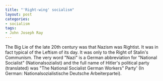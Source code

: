 ```yaml
---
title: "'Right-wing' socialism"
layout: post
categories:
- socialism
tags:
- John Joseph Ray
---
```


The Big Lie of the late 20th century was that Nazism was Rightist. It was in fact typical of the Leftism of its day. It was only to the Right of Stalin's Communism. The very word "Nazi" is a German abbreviation for "National Socialist" (Nationalsozialist) and the full name of Hitler's political party (translated) was "The National Socialist German Workers" Party' (In German: Nationalsozialistische Deutsche Arbeiterpartei).

